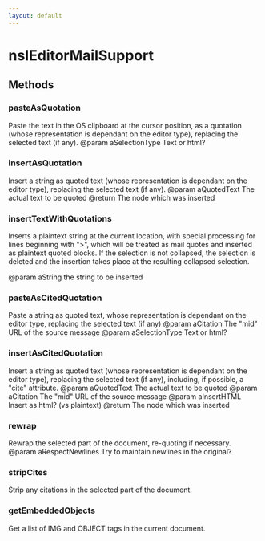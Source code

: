 ```yaml
---
layout: default
---
```


# nsIEditorMailSupport #

## Methods ##

### pasteAsQuotation ###
 Paste the text in the OS clipboard at the cursor position,
as a quotation (whose representation is dependant on the editor type),
replacing the selected text (if any).
@param aSelectionType Text or html?


### insertAsQuotation ###
 Insert a string as quoted text
(whose representation is dependant on the editor type),
replacing the selected text (if any).
@param aQuotedText  The actual text to be quoted
@return             The node which was inserted


### insertTextWithQuotations ###

Inserts a plaintext string at the current location,
with special processing for lines beginning with ">",
which will be treated as mail quotes and inserted
as plaintext quoted blocks.
If the selection is not collapsed, the selection is deleted
and the insertion takes place at the resulting collapsed selection.

@param aString   the string to be inserted


### pasteAsCitedQuotation ###
 Paste a string as quoted text,
whose representation is dependant on the editor type,
replacing the selected text (if any)
@param aCitation    The "mid" URL of the source message
@param aSelectionType Text or html?


### insertAsCitedQuotation ###
 Insert a string as quoted text
(whose representation is dependant on the editor type),
replacing the selected text (if any),
including, if possible, a "cite" attribute.
@param aQuotedText  The actual text to be quoted
@param aCitation    The "mid" URL of the source message
@param aInsertHTML  Insert as html?  (vs plaintext)
@return             The node which was inserted


### rewrap ###

Rewrap the selected part of the document, re-quoting if necessary.
@param aRespectNewlines  Try to maintain newlines in the original?


### stripCites ###

Strip any citations in the selected part of the document.


### getEmbeddedObjects ###

Get a list of IMG and OBJECT tags in the current document.

